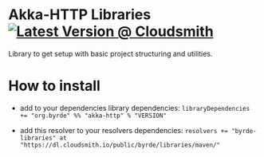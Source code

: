 # Akka-HTTP Libraries [![Latest Version @ Cloudsmith](https://api-prd.cloudsmith.io/badges/version/byrde/libraries/maven/akka-http_2.12/latest/x/?render=true)](https://cloudsmith.io/~byrde/repos/libraries/packages/detail/maven/akka-http_2.12/latest/)

Library to get setup with basic project structuring and utilities.

# How to install

* add to your dependencies library dependencies:
```libraryDependencies += "org.byrde" %% "akka-http" % "VERSION"```

* add this resolver to your resolvers dependencies:
```resolvers += "byrde-libraries" at "https://dl.cloudsmith.io/public/byrde/libraries/maven/"```

